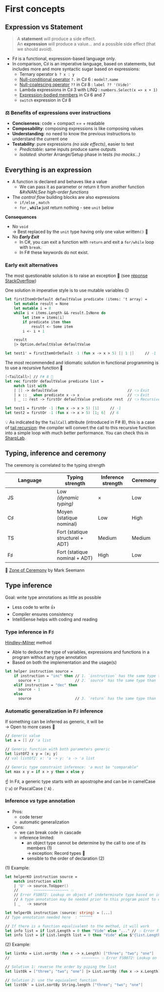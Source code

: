 # First concepts

## Expression vs Statement

> A **statement** will produce a side effect.\
> An **expression** will produce a value... and a possible side effect (that we should avoid).

* F♯ is a functional, expression-based language only.
* In comparison, C♯ is an imperative language, based on statements, but includes more and more syntactic sugar based on expressions:
  * Ternary operator `b ? x : y`
  * [Null-conditional operator](https://docs.microsoft.com/en-us/dotnet/csharp/language-reference/operators/member-access-operators#null-conditional-operators--and-) `?.` in C♯ 6 : `model?.name`
  * [Null-coalescing operator](https://docs.microsoft.com/en-us/dotnet/csharp/language-reference/operators/null-coalescing-operator) `??` in C♯ 8 : `label ?? '(Vide)'`
  * Lambda expressions in C♯ 3 with LINQ : `numbers.Select(x => x + 1)`
  * [Expression-bodied members](https://docs.microsoft.com/en-us/dotnet/csharp/programming-guide/statements-expressions-operators/expression-bodied-members) in C♯ 6 and 7
  * `switch` expression in C♯ 8

### ⚖️ Benefits of expressions over instructions

* **Conciseness**: code + compact == + readable
* **Composability**: composing expressions is like composing values
* **Understanding**: no need to know the previous instructions to understand the current one
* **Testability**: pure expressions _(no side effects)_, easier to test
  * _Predictable_: same inputs produce same outputs
  * _Isolated_: shorter Arrange/Setup phase in tests _(no mocks...)_

## Everything is an expression

* A function is declared and behaves like a value
  * We can pass it as parameter or return it from another function \
    &#xNAN;_&#x53;ee high-order functions_
* The _control flow_ building blocks are also expressions
  * `if/else` , `match`
  * `for` , **`while`** just return nothing - see `unit` below

**Consequences**

* No `void` \
  → Best replaced by the `unit` type having only one value written`()` 📍
* No _**Early Exit**_
  * In C#, you can exit a function with `return` and exit a `for/while` loop with `break`.
  * In F# these keywords do not exist.

### Early exit alternatives

The most questionable solution is to raise an exception 💩 (see [réponse StackOverflow](https://stackoverflow.com/a/42018355/8634147))

One solution in imperative style is to use mutable variables 😕

```fsharp
let firstItemOrDefault defaultValue predicate (items: 't array) =
    let mutable result = None
    let mutable i = 0
    while i < items.Length && result.IsNone do
        let item = items[i]
        if predicate item then
            result <- Some item
        i <- i + 1

    result
    |> Option.defaultValue defaultValue

let test1' = firstItemOrDefault -1 (fun x -> x > 5) [| 1 |]     // -1
```

The most recommended and idiomatic solution in functional programming is to use a recursive function 📍

```fsharp
[<TailCall>] // F# 8 📍
let rec firstOr defaultValue predicate list =
    match list with
    | [] -> defaultValue                                // 👈 Exit
    | x :: _ when predicate x -> x                      // 👈 Exit
    | _ :: rest -> firstOr defaultValue predicate rest  // 👈 Recursive call to continue

let test1 = firstOr -1 (fun x -> x > 5) [1]     // -1
let test2 = firstOr -1 (fun x -> x > 5) [1; 6]  // 6
```

&#x20;💡 As indicated by the `TailCall` attribute (introduced in F# 8), this is a case of [tail recursion](https://en.wikipedia.org/wiki/Tail_call): the compiler will convert the call to this recursive function into a simple loop with much better performance. You can check this in [SharpLab](https://sharplab.io/#v2:DYLgZgzgNAJiDUAfA2gHgCoEMCWwDCmwwAfALoCwAUMAKYAuABAE40DGDY2TEdA8kwxg0wmAK7A6ANUKiaDAA4sY2Vpjpzg2HgwC8VBgYYBbNawAWDTdoDu2Omf2HEDZKQYBaYoOFiJ04LKGQcEhoaEA9OEMgLwbgBI7DADKAPZMdNg0jgbOAB4MICAMAPoM1mY0AHYKSipqcrmeDLlhzUGRMfHJqemZDM7F+cw02g2c3HwCQiLiUjJyijTKquqD2gxtcQwAgvLyNMDMAJesotzYYAyASYQMrEnlaeWyVEA=).

## Typing, inference and ceremony

The ceremony is correlated to the typing strength

<table><thead><tr><th width="146">Language</th><th>Typing strength</th><th>Inference strength</th><th>Ceremony</th></tr></thead><tbody><tr><td>JS</td><td>Low <br><em>(dynamic typing)</em></td><td>×</td><td>Low</td></tr><tr><td>C♯</td><td>Moyen (statique nominal)</td><td>Low</td><td>High</td></tr><tr><td>TS</td><td>Fort (statique structurel + ADT)</td><td>Medium</td><td>Medium</td></tr><tr><td>F♯</td><td>Fort (statique nominal + ADT)</td><td>High</td><td>Low</td></tr></tbody></table>

🔗 [Zone of Ceremony](https://blog.ploeh.dk/2019/12/16/zone-of-ceremony/) by Mark Seemann

## Type inference

Goal: write type annotations as little as possible

* Less code to write 👍
* Compiler ensures consistency
* IntelliSense helps with coding and reading

### Type inference in F♯

[Hindley–Milner](https://en.wikipedia.org/wiki/Hindley%E2%80%93Milner_type_system) method

* Able to deduce the type of variables, expressions and functions in a program without any type annotation
* Based on both the implementation and the usage(s)

```fsharp
let helper instruction source =
    if instruction = "inc" then // 1. `instruction` has the same type than `"inc"` => `string`
      source + 1                // 2. `source` has the same type than `1` => `int`
    elif instruction = "dec" then
      source - 1
    else
      source                    // 3. `return` has the same type than `source` => `int`
```

### Automatic generalization in F♯ inference

If something can be inferred as generic, it will be\
→ Open to more cases 🥳

```fsharp
// Generic value
let a = [] // 'a list

// Generic function with both parameters generic
let listOf2 x y = [x; y]
// val listOf2: x: 'a -> y: 'a -> 'a list

// Generic type constraint inference: 'a must be "comparable"
let max x y = if x > y then x else y
```

☝ In F♯, a generic type starts with an apostrophe and can be in camelCase (`'a`) or PascalCase (`'A`) .

### Inference _vs_ type annotation

* Pros:
  * code terser
  * automatic generalization
* Cons:
  * we can break code in cascade
  * inference limited:&#x20;
    * an object type cannot be determine by the call to one of its members (1)\
      → exception: Record types 📍
    * sensible to the order of declaration (2)

(1) Example:

```fsharp
let helperKO instruction source =
    match instruction with
    | 'U' -> source.ToUpper()
    //       ~~~~~~~~~~~~~~~~ 💥
    // Error FS0072: Lookup on object of indeterminate type based on information prior to this program point.
    // A type annotation may be needed prior to this program point to constrain the type of the object.
    | _   -> source

let helperOk instruction (source: string) = [...]
// Type annotation needed here  : ^^^^^^

// If there is a function equalivalent to the method, it will work
let info list = if list.Length = 0 then "Vide" else "..." // 💥 Error FS0072...
let info list = if List.length list = 0 then "Vide" else $"{list.Length} éléments" // 👌
```

(2) Example:

```fsharp
let listKo = List.sortBy (fun x -> x.Length) ["three"; "two"; "one"]
//                                 ~~~~~~~~ 💥 Error FS0072: Lookup on object of indeterminate type...

// Solution 1: reverse the order by piping the list
let listOk = ["three"; "two"; "one"] |> List.sortBy (fun x -> x.Length)

// Solution 2: use the equivalent function
let listOk' = List.sortBy String.length ["three"; "two"; "one"]
```

